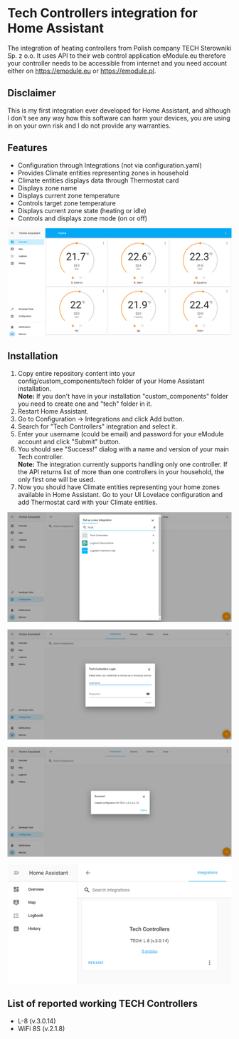 # Tech Controllers integration for Home Assistant
The integration of heating controllers from Polish company TECH Sterowniki Sp. z o.o. It uses API to their web control application eModule.eu therefore your controller needs to be accessible from internet and you need account either on https://emodule.eu or https://emodule.pl.

## Disclaimer
This is my first integration ever developed for Home Assistant, and although I don't see any way how this software can harm your devices, you are using in on your own risk and I do not provide any warranties.

## Features
* Configuration through Integrations (not via configuration.yaml)
* Provides Climate entities representing zones in household
* Climate entities displays data through Thermostat card
* Displays zone name
* Displays current zone temperature
* Controls target zone temperature
* Displays current zone state (heating or idle)
* Controls and displays zone mode (on or off)

![Tech Thermostat Cards](/images/ha-tech-1.png)

## Installation

1. Copy entire repository content into your config/custom_components/tech folder of your Home Assistant installation.  
   **Note:** If you don't have in your installation "custom_components" folder you need to create one and "tech" folder in it.
2. Restart Home Assistant.
3. Go to Configuration -> Integrations and click Add button.
4. Search for "Tech Controllers" integration and select it.
5. Enter your username (could be email) and password for your eModule account and click "Submit" button.
6. You should see "Success!" dialog with a name and version of your main Tech controller.  
   **Note:** The integration currently supports handling only one controller. If the API returns list of more than one controllers in your household, the only first one will be used.
7. Now you should have Climate entities representing your home zones available in Home Assistant. Go to your UI Lovelace configuration and add Thermostat card with your Climate entities. 

![Tech Controllers Setup 1](/images/ha-tech-add-integration-1.png)

![Tech Controllers Setup 2](/images/ha-tech-add-integration-2.png)

![Tech Controllers Setup 3](/images/ha-tech-add-integration-3.png)

![Tech Controllers Setup 4](/images/ha-tech-2.png)

## List of reported working TECH Controllers 
* L-8 (v.3.0.14)
* WiFi 8S (v.2.1.8)